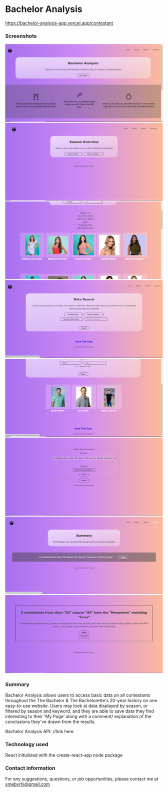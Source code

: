 # Bachelor Analysis

https://bachelor-analysis-app.vercel.app/contestant

### Screenshots

![Landing Page](src/Images/landingpagetop.jpg)
![Season Page](src/Images/seasonpage.jpg)
![Season Results](src/Images/seasonresults.jpg)
![Data Search](src/Images/datasearch.jpg)
![Data Search Results](src/Images/datasearchresults.jpg)
![Add Summary](src/Images/addsummary.jpg)
![Summary Page](src/Images/summarypage.jpg)
![Expanded Summary](src/Images/expandedsummary.jpg)

### Summary

Bachelor Analysis allows users to access basic data on all contestants throughout the The Bachelor & The Bachelorette's 20-year history on one easy-to-use website. Users may look at data displayed by season, or filtered by season and keyword, and they are able to save data they find interesting to their 'My Page' along with a comment/ explanation of the conclusions they've drawn from the results.

Bachelor Analysis API: //link here

### Technology used

React initialized with the create-react-app node package

### Contact information

For any suggestions, questions, or job opportunities, please contact me at smebyrhi@gmail.com
